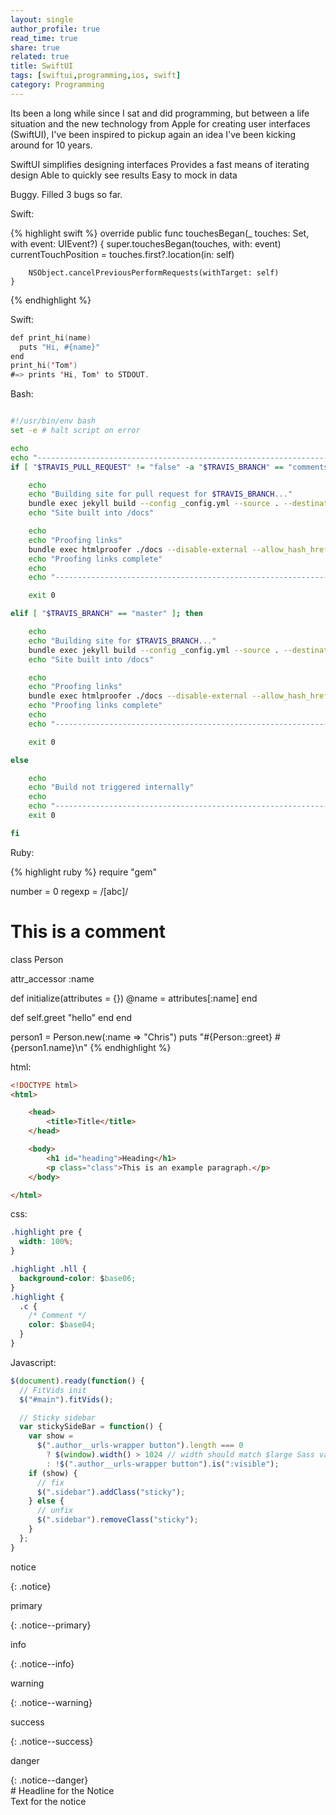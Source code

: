 ```yaml
---
layout: single
author_profile: true
read_time: true
share: true
related: true
title: SwiftUI
tags: [swiftui,programming,ios, swift]
category: Programming
---
```


Its been a long while since I sat and did programming, but between a life situation and the new technology from Apple for creating user interfaces (SwiftUI), I've been inspired to pickup again an idea I've been kicking around for 10 years.

<!--more-->

SwiftUI simplifies designing interfaces
Provides a fast means of iterating design
Able to quickly see results
Easy to mock in data

Buggy.
Filled 3 bugs so far.

Swift:

{% highlight swift %}
     override public func touchesBegan(_ touches: Set<UITouch>, with event: UIEvent?) {
        super.touchesBegan(touches, with: event)
        currentTouchPosition = touches.first?.location(in: self)

        NSObject.cancelPreviousPerformRequests(withTarget: self)
    }
{% endhighlight %}

Swift:

```swift
def print_hi(name)
  puts "Hi, #{name}"
end
print_hi('Tom')
#=> prints 'Hi, Tom' to STDOUT.
```

Bash: 
```bash

#!/usr/bin/env bash
set -e # halt script on error

echo
echo "------------------------------------------------------------------------------------------------------------------------"
if [ "$TRAVIS_PULL_REQUEST" != "false" -a "$TRAVIS_BRANCH" == "comments" ]; then

    echo
    echo "Building site for pull request for $TRAVIS_BRANCH..."
    bundle exec jekyll build --config _config.yml --source . --destination ./docs
    echo "Site built into /docs"

    echo
    echo "Proofing links"
    bundle exec htmlproofer ./docs --disable-external --allow_hash_href
    echo "Proofing links complete"
    echo
    echo "------------------------------------------------------------------------------------------------------------------------"

    exit 0

elif [ "$TRAVIS_BRANCH" == "master" ]; then

    echo
    echo "Building site for $TRAVIS_BRANCH..."
    bundle exec jekyll build --config _config.yml --source . --destination ./docs
    echo "Site built into /docs"

    echo
    echo "Proofing links"
    bundle exec htmlproofer ./docs --disable-external --allow_hash_href
    echo "Proofing links complete"
    echo
    echo "------------------------------------------------------------------------------------------------------------------------"

    exit 0

else

    echo
    echo "Build not triggered internally"
    echo
    echo "------------------------------------------------------------------------------------------------------------------------"
    exit 0

fi
```

Ruby:

{% highlight ruby %}
require "gem"

number = 0
regexp = /[abc]/

# This is a comment
class Person
  
  attr_accessor :name
  
  def initialize(attributes = {})
    @name = attributes[:name]
  end
  
  def self.greet
    "hello"
  end
end

person1 = Person.new(:name => "Chris")
puts "#{Person::greet} #{person1.name}\n"
{% endhighlight %}

html:

```html
<!DOCTYPE html>
<html>

    <head>
        <title>Title</title>
    </head>

    <body>
        <h1 id="heading">Heading</h1>
        <p class="class">This is an example paragraph.</p>
    </body>

</html>
```

css:
```css
.highlight pre {
  width: 100%;
}

.highlight .hll {
  background-color: $base06;
}
.highlight {
  .c {
    /* Comment */
    color: $base04;
  }
}
```

Javascript:

```javascript
$(document).ready(function() {
  // FitVids init
  $("#main").fitVids();

  // Sticky sidebar
  var stickySideBar = function() {
    var show =
      $(".author__urls-wrapper button").length === 0
        ? $(window).width() > 1024 // width should match $large Sass variable
        : !$(".author__urls-wrapper button").is(":visible");
    if (show) {
      // fix
      $(".sidebar").addClass("sticky");
    } else {
      // unfix
      $(".sidebar").removeClass("sticky");
    }
  };
}
```

<p>notice</p>{: .notice} 
<p>primary</p>{: .notice--primary}
<p>info</p>{: .notice--info}
<p>warning</p>{: .notice--warning}
<p>success</p>{: .notice--success}
<p>danger</p>{: .notice--danger}

<div class="notice--success" markdown="1">
  # Headline for the Notice
  <br>
  Text for the notice
</div>